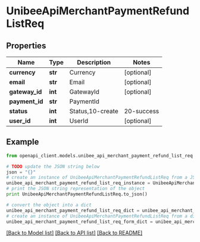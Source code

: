 # UnibeeApiMerchantPaymentRefundListReq


## Properties

Name | Type | Description | Notes
------------ | ------------- | ------------- | -------------
**currency** | **str** | Currency | [optional] 
**email** | **str** | Email | [optional] 
**gateway_id** | **int** | GatewayId | [optional] 
**payment_id** | **str** | PaymentId | 
**status** | **int** | Status,10-create|20-success|30-Failed|40-Reverse | [optional] 
**user_id** | **int** | UserId | [optional] 

## Example

```python
from openapi_client.models.unibee_api_merchant_payment_refund_list_req import UnibeeApiMerchantPaymentRefundListReq

# TODO update the JSON string below
json = "{}"
# create an instance of UnibeeApiMerchantPaymentRefundListReq from a JSON string
unibee_api_merchant_payment_refund_list_req_instance = UnibeeApiMerchantPaymentRefundListReq.from_json(json)
# print the JSON string representation of the object
print UnibeeApiMerchantPaymentRefundListReq.to_json()

# convert the object into a dict
unibee_api_merchant_payment_refund_list_req_dict = unibee_api_merchant_payment_refund_list_req_instance.to_dict()
# create an instance of UnibeeApiMerchantPaymentRefundListReq from a dict
unibee_api_merchant_payment_refund_list_req_form_dict = unibee_api_merchant_payment_refund_list_req.from_dict(unibee_api_merchant_payment_refund_list_req_dict)
```
[[Back to Model list]](../README.md#documentation-for-models) [[Back to API list]](../README.md#documentation-for-api-endpoints) [[Back to README]](../README.md)


